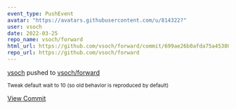 ```yaml
---
event_type: PushEvent
avatar: "https://avatars.githubusercontent.com/u/814322?"
user: vsoch
date: 2022-03-25
repo_name: vsoch/forward
html_url: https://github.com/vsoch/forward/commit/699ae26b0afda75a45380944e725e93a97da6c13
repo_url: https://github.com/vsoch/forward
---
```


<a href='https://github.com/vsoch' target='_blank'>vsoch</a> pushed to <a href='https://github.com/vsoch/forward' target='_blank'>vsoch/forward</a>

<small>Tweak default wait to 10 (so old behavior is reproduced by default)</small>

<a href='https://github.com/vsoch/forward/commit/699ae26b0afda75a45380944e725e93a97da6c13' target='_blank'>View Commit</a>
